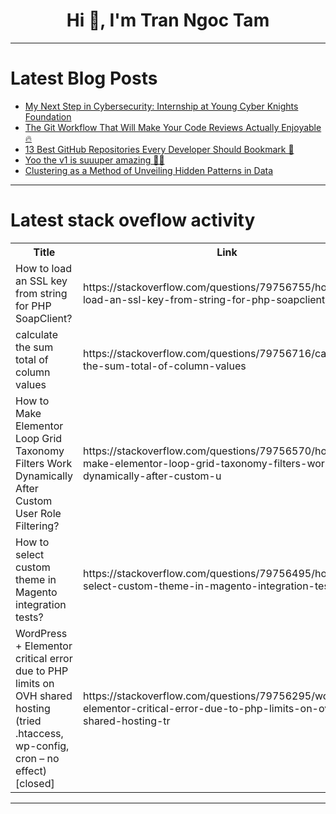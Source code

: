 <h1 align="center">Hi 👋, I'm Tran Ngoc Tam</h1>

---

# Latest Blog Posts 
<!-- BLOG-POST-LIST:START -->
- [My Next Step in Cybersecurity: Internship at Young Cyber Knights Foundation](https://dev.to/seifeldienahmad/my-next-step-in-cybersecurity-internship-at-young-cyber-knights-foundation-3i1g)
- [The Git Workflow That Will Make Your Code Reviews Actually Enjoyable 🔥](https://dev.to/c_6b7a8e65d067ddc62/the-git-workflow-that-will-make-your-code-reviews-actually-enjoyable-4gp3)
- [13 Best GitHub Repositories Every Developer Should Bookmark 🚀](https://dev.to/kamrul_arafin/13-best-github-repositories-every-developer-should-bookmark-55lh)
- [Yoo the v1 is suuuper amazing 🤩😻](https://dev.to/masterdevsabith/yoo-the-v1-is-suuuper-amazing-2gi9)
- [Clustering as a Method of Unveiling Hidden Patterns in Data](https://dev.to/maureen_mukami_4268d10eac/clustering-as-a-method-of-unveiling-hidden-patterns-in-data-3c09)
<!-- BLOG-POST-LIST:END -->

---

# Latest stack oveflow activity
<table>
  <tr><th>Title</th><th>Link</th></tr>
  <!-- STACKOVERFLOW:START --><tr><td>How to load an SSL key from string for PHP SoapClient?</td><td>https://stackoverflow.com/questions/79756755/how-to-load-an-ssl-key-from-string-for-php-soapclient</td></tr><tr><td>calculate the sum total of column values</td><td>https://stackoverflow.com/questions/79756716/calculate-the-sum-total-of-column-values</td></tr><tr><td>How to Make Elementor Loop Grid Taxonomy Filters Work Dynamically After Custom User Role Filtering?</td><td>https://stackoverflow.com/questions/79756570/how-to-make-elementor-loop-grid-taxonomy-filters-work-dynamically-after-custom-u</td></tr><tr><td>How to select custom theme in Magento integration tests?</td><td>https://stackoverflow.com/questions/79756495/how-to-select-custom-theme-in-magento-integration-tests</td></tr><tr><td>WordPress + Elementor critical error due to PHP limits on OVH shared hosting &lpar;tried .htaccess, wp-config, cron – no effect&rpar; [closed]</td><td>https://stackoverflow.com/questions/79756295/wordpress-elementor-critical-error-due-to-php-limits-on-ovh-shared-hosting-tr</td></tr><!-- STACKOVERFLOW:END -->
</table>

---


